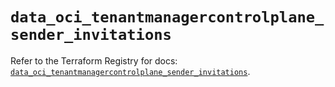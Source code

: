 # `data_oci_tenantmanagercontrolplane_sender_invitations`

Refer to the Terraform Registry for docs: [`data_oci_tenantmanagercontrolplane_sender_invitations`](https://registry.terraform.io/providers/oracle/oci/7.19.0/docs/data-sources/tenantmanagercontrolplane_sender_invitations).

